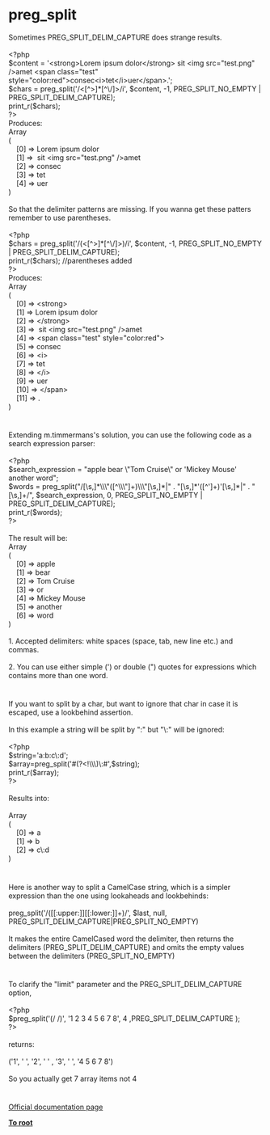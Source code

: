# preg_split




<div class="phpcode"><span class="html">
Sometimes PREG_SPLIT_DELIM_CAPTURE does strange results.<br><br><span class="default">&lt;?php<br>$content </span><span class="keyword">= </span><span class="string">&apos;&lt;strong&gt;Lorem ipsum dolor&lt;/strong&gt; sit &lt;img src=&quot;test.png&quot; /&gt;amet &lt;span class=&quot;test&quot; style=&quot;color:red&quot;&gt;consec&lt;i&gt;tet&lt;/i&gt;uer&lt;/span&gt;.&apos;</span><span class="keyword">;<br></span><span class="default">$chars </span><span class="keyword">= </span><span class="default">preg_split</span><span class="keyword">(</span><span class="string">&apos;/&lt;[^&gt;]*[^\/]&gt;/i&apos;</span><span class="keyword">, </span><span class="default">$content</span><span class="keyword">, -</span><span class="default">1</span><span class="keyword">, </span><span class="default">PREG_SPLIT_NO_EMPTY </span><span class="keyword">| </span><span class="default">PREG_SPLIT_DELIM_CAPTURE</span><span class="keyword">);<br></span><span class="default">print_r</span><span class="keyword">(</span><span class="default">$chars</span><span class="keyword">);<br></span><span class="default">?&gt;<br></span>Produces:<br>Array<br>(<br>&#xA0; &#xA0; [0] =&gt; Lorem ipsum dolor<br>&#xA0; &#xA0; [1] =&gt;&#xA0; sit &lt;img src=&quot;test.png&quot; /&gt;amet <br>&#xA0; &#xA0; [2] =&gt; consec<br>&#xA0; &#xA0; [3] =&gt; tet<br>&#xA0; &#xA0; [4] =&gt; uer<br>)<br><br>So that the delimiter patterns are missing. If you wanna get these patters remember to use parentheses.<br><br><span class="default">&lt;?php<br>$chars </span><span class="keyword">= </span><span class="default">preg_split</span><span class="keyword">(</span><span class="string">&apos;/(&lt;[^&gt;]*[^\/]&gt;)/i&apos;</span><span class="keyword">, </span><span class="default">$content</span><span class="keyword">, -</span><span class="default">1</span><span class="keyword">, </span><span class="default">PREG_SPLIT_NO_EMPTY </span><span class="keyword">| </span><span class="default">PREG_SPLIT_DELIM_CAPTURE</span><span class="keyword">);<br></span><span class="default">print_r</span><span class="keyword">(</span><span class="default">$chars</span><span class="keyword">); </span><span class="comment">//parentheses added<br></span><span class="default">?&gt;<br></span>Produces:<br>Array<br>(<br>&#xA0; &#xA0; [0] =&gt; &lt;strong&gt;<br>&#xA0; &#xA0; [1] =&gt; Lorem ipsum dolor<br>&#xA0; &#xA0; [2] =&gt; &lt;/strong&gt;<br>&#xA0; &#xA0; [3] =&gt;&#xA0; sit &lt;img src=&quot;test.png&quot; /&gt;amet <br>&#xA0; &#xA0; [4] =&gt; &lt;span class=&quot;test&quot; style=&quot;color:red&quot;&gt;<br>&#xA0; &#xA0; [5] =&gt; consec<br>&#xA0; &#xA0; [6] =&gt; &lt;i&gt;<br>&#xA0; &#xA0; [7] =&gt; tet<br>&#xA0; &#xA0; [8] =&gt; &lt;/i&gt;<br>&#xA0; &#xA0; [9] =&gt; uer<br>&#xA0; &#xA0; [10] =&gt; &lt;/span&gt;<br>&#xA0; &#xA0; [11] =&gt; .<br>)</span>
</div>
  

#


<div class="phpcode"><span class="html">
Extending m.timmermans&apos;s solution, you can use the following code as a search expression parser:<br><br><span class="default">&lt;?php<br>$search_expression </span><span class="keyword">= </span><span class="string">&quot;apple bear \&quot;Tom Cruise\&quot; or &apos;Mickey Mouse&apos; another word&quot;</span><span class="keyword">;<br></span><span class="default">$words </span><span class="keyword">= </span><span class="default">preg_split</span><span class="keyword">(</span><span class="string">&quot;/[\s,]*\\\&quot;([^\\\&quot;]+)\\\&quot;[\s,]*|&quot; </span><span class="keyword">. </span><span class="string">&quot;[\s,]*&apos;([^&apos;]+)&apos;[\s,]*|&quot; </span><span class="keyword">. </span><span class="string">&quot;[\s,]+/&quot;</span><span class="keyword">, </span><span class="default">$search_expression</span><span class="keyword">, </span><span class="default">0</span><span class="keyword">, </span><span class="default">PREG_SPLIT_NO_EMPTY </span><span class="keyword">| </span><span class="default">PREG_SPLIT_DELIM_CAPTURE</span><span class="keyword">);<br></span><span class="default">print_r</span><span class="keyword">(</span><span class="default">$words</span><span class="keyword">);<br></span><span class="default">?&gt;<br></span><br>The result will be:<br>Array<br>(<br>&#xA0; &#xA0; [0] =&gt; apple<br>&#xA0; &#xA0; [1] =&gt; bear<br>&#xA0; &#xA0; [2] =&gt; Tom Cruise<br>&#xA0; &#xA0; [3] =&gt; or<br>&#xA0; &#xA0; [4] =&gt; Mickey Mouse<br>&#xA0; &#xA0; [5] =&gt; another<br>&#xA0; &#xA0; [6] =&gt; word<br>)<br><br>1. Accepted delimiters: white spaces (space, tab, new line etc.) and commas.<br><br>2. You can use either simple (&apos;) or double (&quot;) quotes for expressions which contains more than one word.</span>
</div>
  

#


<div class="phpcode"><span class="html">
If you want to split by a char, but want to ignore that char in case it is escaped, use a lookbehind assertion.
<br>
<br>In this example a string will be split by &quot;:&quot; but &quot;\:&quot; will be ignored:
<br>
<br><span class="default">&lt;?php
<br>$string</span><span class="keyword">=</span><span class="string">&apos;a:b:c\:d&apos;</span><span class="keyword">;
<br></span><span class="default">$array</span><span class="keyword">=</span><span class="default">preg_split</span><span class="keyword">(</span><span class="string">&apos;#(?&lt;!\\\)\:#&apos;</span><span class="keyword">,</span><span class="default">$string</span><span class="keyword">);
<br></span><span class="default">print_r</span><span class="keyword">(</span><span class="default">$array</span><span class="keyword">);
<br></span><span class="default">?&gt;
<br></span>
<br>Results into:
<br>
<br>Array
<br>(
<br>&#xA0; &#xA0; [0] =&gt; a
<br>&#xA0; &#xA0; [1] =&gt; b
<br>&#xA0; &#xA0; [2] =&gt; c\:d
<br>)</span>
</div>
  

#


<div class="phpcode"><span class="html">
Here is another way to split a CamelCase string, which is a simpler expression than the one using lookaheads and lookbehinds: <br><br>preg_split(&apos;/([[:upper:]][[:lower:]]+)/&apos;, $last, null, PREG_SPLIT_DELIM_CAPTURE|PREG_SPLIT_NO_EMPTY)<br><br>It makes the entire CamelCased word the delimiter, then returns the delimiters (PREG_SPLIT_DELIM_CAPTURE) and omits the empty values between the delimiters (PREG_SPLIT_NO_EMPTY)</span>
</div>
  

#


<div class="phpcode"><span class="html">
To clarify the &quot;limit&quot; parameter and the PREG_SPLIT_DELIM_CAPTURE option,
<br>
<br><span class="default">&lt;?php
<br>$preg_split</span><span class="keyword">(</span><span class="string">&apos;(/ /)&apos;</span><span class="keyword">, </span><span class="string">&apos;1 2 3 4 5 6 7 8&apos;</span><span class="keyword">, </span><span class="default">4 </span><span class="keyword">,</span><span class="default">PREG_SPLIT_DELIM_CAPTURE </span><span class="keyword">);
<br></span><span class="default">?&gt;
<br></span>
<br>returns:
<br>
<br>(&apos;1&apos;, &apos; &apos;, &apos;2&apos;, &apos; &apos; , &apos;3&apos;, &apos; &apos;, &apos;4 5 6 7 8&apos;)
<br>
<br>So you actually get 7 array items not 4</span>
</div>
  

#

[Official documentation page](https://www.php.net/manual/en/function.preg-split.php)

**[To root](/README.md)**